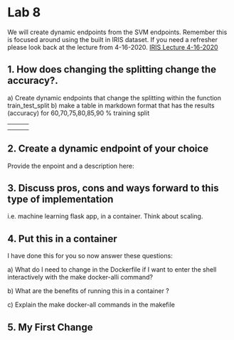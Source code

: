 # Lab 8
We will create dynamic endpoints from the SVM endpoints. Remember this is
focused around using the built in IRIS dataset. If you need a refresher please
look back at the lecture from 4-16-2020.
[IRIS Lecture 4-16-2020](https://piazza.com/class/k5771im0gkh29g?cid=36)

## 1. How does changing the splitting change the accuracy?.
a) Create dynamic endpoints that change the splitting within the function train_test_split
b) make a table in markdown format that has the results (accuracy) for 60,70,75,80,85,90 % training split

|   |   |   |
|---|---|---|
|   |   |   |
|   |   |   |

## 2. Create a dynamic endpoint of your choice

Provide the enpoint and a description here:

## 3. Discuss pros, cons and ways forward to this type of implementation
i.e. machine learning flask app, in a container. Think about scaling. 

## 4. Put this in a container
I have done this for you so now answer these questions:

a) What do I need to change in the Dockerfile if I want to enter the shell interactively with the make docker-alli command?

b) What are the benefits of running this in a container ?

c) Explain the make docker-all commands in the makefile

## 5. My First Change
